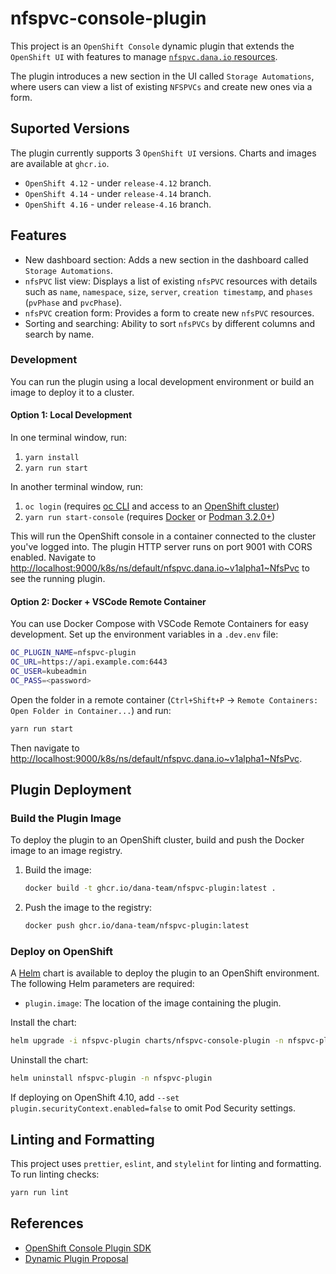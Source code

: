 # nfspvc-console-plugin

This project is an `OpenShift Console` dynamic plugin that extends the `OpenShift UI` with features to manage [`nfspvc.dana.io` resources](https://github.com/dana-team/nfspvc-operator). 

The plugin introduces a new section in the UI called `Storage Automations`, where users can view a list of existing `NFSPVCs` and create new ones via a form.

## Suported Versions

The plugin currently supports 3 `OpenShift UI` versions. Charts and images are available at `ghcr.io`.

- `OpenShift 4.12` - under `release-4.12` branch.
- `OpenShift 4.14` - under `release-4.14` branch.
- `OpenShift 4.16` - under `release-4.16` branch.

## Features

- New dashboard section: Adds a new section in the dashboard called `Storage Automations`.
- `nfsPVC` list view: Displays a list of existing `nfsPVC` resources with details such as `name`, `namespace`, `size`, `server`, `creation timestamp`, and `phases` (`pvPhase` and `pvcPhase`).
- `nfsPVC` creation form: Provides a form to create new `nfsPVC` resources.
- Sorting and searching: Ability to sort `nfsPVCs` by different columns and search by name.

### Development

You can run the plugin using a local development environment or build an image to deploy it to a cluster.

#### Option 1: Local Development

In one terminal window, run:

1. `yarn install`
2. `yarn run start`

In another terminal window, run:

1. `oc login` (requires [oc CLI](https://console.redhat.com/openshift/downloads) and access to an [OpenShift cluster](https://console.redhat.com/openshift/create))
2. `yarn run start-console` (requires [Docker](https://www.docker.com) or [Podman 3.2.0+](https://podman.io))

This will run the OpenShift console in a container connected to the cluster you've logged into. The plugin HTTP server runs on port 9001 with CORS enabled. Navigate to <http://localhost:9000/k8s/ns/default/nfspvc.dana.io~v1alpha1~NfsPvc> to see the running plugin.

#### Option 2: Docker + VSCode Remote Container

You can use Docker Compose with VSCode Remote Containers for easy development. Set up the environment variables in a `.dev.env` file:

```bash
OC_PLUGIN_NAME=nfspvc-plugin
OC_URL=https://api.example.com:6443
OC_USER=kubeadmin
OC_PASS=<password>
```

Open the folder in a remote container (`Ctrl+Shift+P` -> `Remote Containers: Open Folder in Container...`) and run:

```bash
yarn run start
```

Then navigate to <http://localhost:9000/k8s/ns/default/nfspvc.dana.io~v1alpha1~NfsPvc>.

## Plugin Deployment

### Build the Plugin Image

To deploy the plugin to an OpenShift cluster, build and push the Docker image to an image registry.

1. Build the image:

   ```sh
   docker build -t ghcr.io/dana-team/nfspvc-plugin:latest .
   ```

2. Push the image to the registry:

   ```sh
   docker push ghcr.io/dana-team/nfspvc-plugin:latest
   ```

### Deploy on OpenShift

A [Helm](https://helm.sh) chart is available to deploy the plugin to an OpenShift environment. The following Helm parameters are required:

- `plugin.image`: The location of the image containing the plugin.

Install the chart:

```bash
helm upgrade -i nfspvc-plugin charts/nfspvc-console-plugin -n nfspvc-plugin --create-namespace --set plugin.image=ghcr.io/dana-team/nfspvc-plugin:latest
```

Uninstall the chart:
```bash
helm uninstall nfspvc-plugin -n nfspvc-plugin
```

If deploying on OpenShift 4.10, add `--set plugin.securityContext.enabled=false` to omit Pod Security settings.

## Linting and Formatting

This project uses `prettier`, `eslint`, and `stylelint` for linting and formatting. To run linting checks:

```bash
yarn run lint
```

## References

- [OpenShift Console Plugin SDK](https://github.com/openshift/console/tree/master/frontend/packages/console-dynamic-plugin-sdk)
- [Dynamic Plugin Proposal](https://github.com/openshift/enhancements/blob/master/enhancements/console/dynamic-plugins.md)
